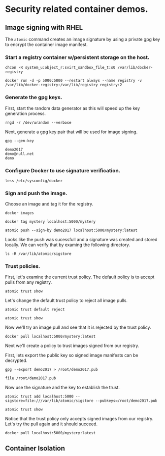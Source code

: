 # Security related container demos.

## Image signing with RHEL
The ```atomic``` command creates an image signature by using a private gpg key to encrypt the container image manifest.

### Start a registry container w/persistent storage on the host.
```
chcon -R system_u:object_r:svirt_sandbox_file_t:s0 /var/lib/docker-registry

docker run -d -p 5000:5000 --restart always --name registry -v /var/lib/docker-registry:/var/lib/registry registry:2
```

### Generate the gpg keys. 
First, start the random data generator as this will speed up the key generation process.
```
rngd -r /dev/urandom --verbose
```

Next, generate a gpg key pair that will be used for image signing.
```
gpg --gen-key

demo2017
demo@null.net
demo
```
### Configure Docker to use signature verification.
```
less /etc/sysconfig/docker
```
### Sign and push the image.
Choose an image and tag it for the registry.
```
docker images

docker tag mystery localhost:5000/mystery

atomic push --sign-by demo2017 localhost:5000/mystery:latest
```
Looks like the push was sucessfull and a signature was created and 
stored locally. We can verify that by examing the following directory.
```
ls -R /var/lib/atomic/sigstore
```
### Trust policies.
First, let's examine the current trust policy. The default policy is to 
accept pulls from any registry.
```
atomic trust show
```
Let's change the default trust policy to reject all image pulls.
```
atomic trust default reject

atomic trust show
``` 
Now we'll try an image pull and see that it is rejected by the trust policy.
```
docker pull localhost:5000/mystery:latest
```
Next we'll create a policy to trust images signed from our registry.

First, lets export the public key so signed image manifests can be decrypted.
```
gpg --export demo2017 > /root/demo2017.pub

file /root/demo2017.pub
```
Now use the signature and the key to establish the trust.
```
atomic trust add localhost:5000 --sigstore=file:///var/lib/atomic/sigstore --pubkeys=/root/demo2017.pub

atomic trust show
```
Notice that the trust policy only accepts signed images from our registry.
Let's try the pull again and it should succeed.
```
docker pull localhost:5000/mystery:latest
```



## Container Isolation